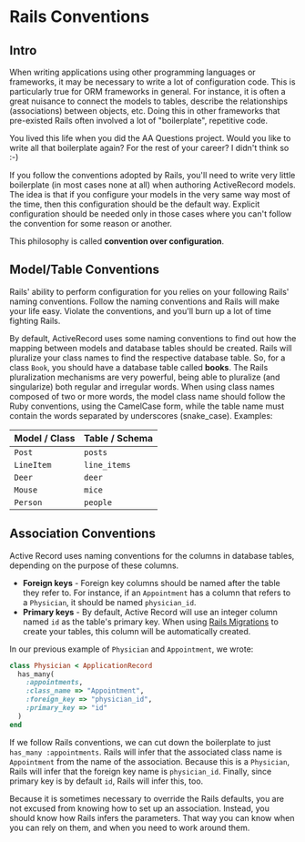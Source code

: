 # Rails Conventions

## Intro

When writing applications using other programming languages or
frameworks, it may be necessary to write a lot of configuration
code. This is particularly true for ORM frameworks in general. For
instance, it is often a great nuisance to connect the models to
tables, describe the relationships (associations) between objects,
etc. Doing this in other frameworks that pre-existed Rails often
involved a lot of "boilerplate", repetitive code.

You lived this life when you did the AA Questions project. Would you
like to write all that boilerplate again? For the rest of your career?
I didn't think so :-)

If you follow the conventions adopted by Rails, you'll need to write
very little boilerplate (in most cases none at all) when authoring
ActiveRecord models. The idea is that if you configure your models in
the very same way most of the time, then this configuration should be
the default way. Explicit configuration should be needed only in those
cases where you can't follow the convention for some reason or
another.

This philosophy is called **convention over configuration**.

## Model/Table Conventions

Rails' ability to perform configuration for you relies on your
following Rails' naming conventions. Follow the naming conventions
and Rails will make your life easy. Violate the conventions, and
you'll burn up a lot of time fighting Rails.

By default, ActiveRecord uses some naming conventions to find out how
the mapping between models and database tables should be
created. Rails will pluralize your class names to find the respective
database table. So, for a class `Book`, you should have a database
table called **books**. The Rails pluralization mechanisms are very
powerful, being able to pluralize (and singularize) both regular and
irregular words. When using class names composed of two or more words,
the model class name should follow the Ruby conventions, using the
CamelCase form, while the table name must contain the words separated
by underscores (snake\_case). Examples:

| Model / Class | Table / Schema |
| ------------- | -------------- |
| `Post`        | `posts`        |
| `LineItem`    | `line_items`   |
| `Deer`        | `deer`         |
| `Mouse`       | `mice`         |
| `Person`      | `people`       |


## Association Conventions

Active Record uses naming conventions for the columns in database
tables, depending on the purpose of these columns.

* **Foreign keys** - Foreign key columns should be named after the
  table they refer to. For instance, if an `Appointment` has a column
  that refers to a `Physician`, it should be named `physician_id`.
* **Primary keys** - By default, Active Record will use an integer
  column named `id` as the table's primary key. When using
  [Rails Migrations](migrations.md) to create your tables, this
  column will be automatically created.

In our previous example of `Physician` and `Appointment`, we wrote:

```ruby
class Physician < ApplicationRecord
  has_many(
    :appointments,
    :class_name => "Appointment",
    :foreign_key => "physician_id",
    :primary_key => "id"
  )
end
```

If we follow Rails conventions, we can cut down the boilerplate to
just `has_many :appointments`. Rails will infer that the associated
class name is `Appointment` from the name of the association. Because
this is a `Physician`, Rails will infer that the foreign key name is
`physician_id`. Finally, since primary key is by default `id`, Rails
will infer this, too.

Because it is sometimes necessary to override the Rails defaults, you
are not excused from knowing how to set up an association. Instead,
you should know how Rails infers the parameters. That way you can know
when you can rely on them, and when you need to work around them.
